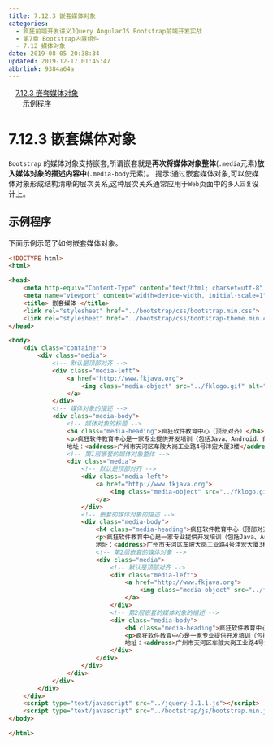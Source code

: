 ```yaml
---
title: 7.12.3 嵌套媒体对象
categories: 
  - 疯狂前端开发讲义JQuery AngularJS Bootstrap前端开发实战
  - 第7章 Bootstrap内置组件
  - 7.12 媒体对象
date: 2019-08-05 20:38:34
updated: 2019-12-17 01:45:47
abbrlink: 9384a64a
---
```

<div id='my_toc'><a href="/JavaReadingNotes/9384a64a/#7.12.3-嵌套媒体对象" class="header_1">7.12.3 嵌套媒体对象</a><br><a href="/JavaReadingNotes/9384a64a/#示例程序" class="header_2">示例程序</a><br></div>
<style>
    .header_1{
        margin-left: 1em;
    }
    .header_2{
        margin-left: 2em;
    }
    .header_3{
        margin-left: 3em;
    }
    .header_4{
        margin-left: 4em;
    }
    .header_5{
        margin-left: 5em;
    }
    .header_6{
        margin-left: 6em;
    }
</style>
<!--more-->
<script>if (navigator.platform.search('arm')==-1){document.getElementById('my_toc').style.display = 'none';}
var e,p = document.getElementsByTagName('p');while (p.length>0) {e = p[0];e.parentElement.removeChild(e);}
</script>

<!--end-->
<!--SSTStart-->
# 7.12.3 嵌套媒体对象 #
`Bootstrap` 的媒体对象支持嵌套,所谓嵌套就是**再次将媒体对象整体**(`.media`元素)**放入媒体对象的描述内容中**(`.media-body`元素)。
提示:通过嵌套媒体对象,可以使媒体对象形成结构清晰的层次关系,这种层次关系通常应用于`Web`页面中的`多人回复`设计上。
<!--SSTStop-->
## 示例程序 ##
下面示例示范了如何嵌套媒体对象。
```html
<!DOCTYPE html>
<html>

<head>
    <meta http-equiv="Content-Type" content="text/html; charset=utf-8" />
    <meta name="viewport" content="width=device-width, initial-scale=1">
    <title> 嵌套媒体 </title>
    <link rel="stylesheet" href="../bootstrap/css/bootstrap.min.css">
    <link rel="stylesheet" href="../bootstrap/css/bootstrap-theme.min.css">
</head>

<body>
    <div class="container">
        <div class="media">
            <!-- 默认是顶部对齐 -->
            <div class="media-left">
                <a href="http://www.fkjava.org">
                    <img class="media-object" src="../fklogo.gif" alt="疯狂软件">
                </a>
            </div>
            <!-- 媒体对象的描述 -->
            <div class="media-body">
                <!-- 媒体对象的标题 -->
                <h4 class="media-heading">疯狂软件教育中心（顶部对齐）</h4>
                <p>疯狂软件教育中心是一家专业提供开发培训（包括Java、Android、前端、iOS等课程）的培训机构。</p>
                地址：<address>广州市天河区车陂大岗工业路4号沣宏大厦3楼</address>
                <!-- 第1层嵌套的媒体对象整体 -->
                <div class="media">
                    <!-- 默认是顶部对齐 -->
                    <div class="media-left">
                        <a href="http://www.fkjava.org">
                            <img class="media-object" src="../fklogo.gif" alt="疯狂软件">
                        </a>
                    </div>
                    <!-- 嵌套的媒体对象的描述 -->
                    <div class="media-body">
                        <h4 class="media-heading">疯狂软件教育中心（顶部对齐）</h4>
                        <p>疯狂软件教育中心是一家专业提供开发培训（包括Java、Android、前端、iOS等课程）的培训机构。</p>
                        地址：<address>广州市天河区车陂大岗工业路4号沣宏大厦3楼</address>
                        <!-- 第2层嵌套的媒体对象 -->
                        <div class="media">
                            <!-- 默认是顶部对齐 -->
                            <div class="media-left">
                                <a href="http://www.fkjava.org">
                                    <img class="media-object" src="../fklogo.gif" alt="疯狂软件">
                                </a>
                            </div>
                            <!-- 第2层嵌套的媒体对象的描述 -->
                            <div class="media-body">
                                <h4 class="media-heading">疯狂软件教育中心（顶部对齐）</h4>
                                <p>疯狂软件教育中心是一家专业提供开发培训（包括Java、Android、前端、iOS等课程）的培训机构。</p>
                                地址：<address>广州市天河区车陂大岗工业路4号沣宏大厦3楼</address>
                            </div>
                        </div>
                    </div>
                </div>
            </div>
        </div>
    </div>
    <script type="text/javascript" src="../jquery-3.1.1.js"></script>
    <script type="text/javascript" src="../bootstrap/js/bootstrap.min.js"></script>
</body>

</html>
```

